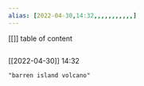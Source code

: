 ```yaml
---
alias: [2022-04-30,14:32,,,,,,,,,,,]
---
```

[[]]
table of content
```toc
```

[[2022-04-30]] 14:32

```query
"barren island volcano"
```